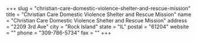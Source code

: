 +++
slug = "christian-care-domestic-violence-shelter-and-rescue-mission"
title = "Christian Care Domestic Violence Shelter and Rescue Mission"
name = "Christian Care Domestic Violence Shelter and Rescue Mission"
address = "2209 3rd Ave"
city = "Rock Island"
state = "IL"
postal = "61204"
website = ""
phone = "309-786-5734"
fax = ""
+++
